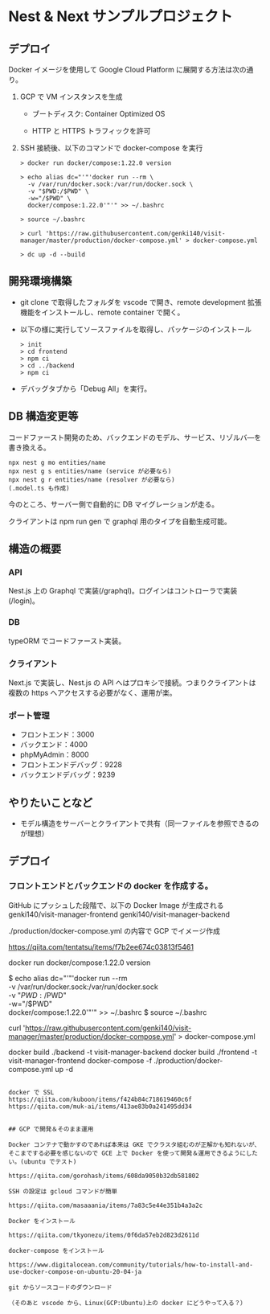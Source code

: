# Nest & Next サンプルプロジェクト

## デプロイ

Docker イメージを使用して Google Cloud Platform に展開する方法は次の通り。

1. GCP で VM インスタンスを生成

   - ブートディスク: Container Optimized OS

   - HTTP と HTTPS トラフィックを許可

2. SSH 接続後、以下のコマンドで docker-compose を実行

   ```
   > docker run docker/compose:1.22.0 version

   > echo alias dc="'"'docker run --rm \
     -v /var/run/docker.sock:/var/run/docker.sock \
     -v "$PWD:/$PWD" \
     -w="/$PWD" \
     docker/compose:1.22.0'"'" >> ~/.bashrc

   > source ~/.bashrc

   > curl 'https://raw.githubusercontent.com/genki140/visit-manager/master/production/docker-compose.yml' > docker-compose.yml

   > dc up -d --build
   ```

## 開発環境構築

- git clone で取得したフォルダを vscode で開き、remote development 拡張機能をインストールし、remote container で開く。

- 以下の様に実行してソースファイルを取得し、パッケージのインストール

  ```
  > init
  > cd frontend
  > npm ci
  > cd ../backend
  > npm ci
  ```

- デバッグタブから「Debug All」を実行。

## DB 構造変更等

コードファースト開発のため、バックエンドのモデル、サービス、リゾルバ―を書き換える。

```
npx nest g mo entities/name
npx nest g s entities/name (service が必要なら)
npx nest g r entities/name (resolver が必要なら)
(.model.ts も作成)
```

今のところ、サーバー側で自動的に DB マイグレーションが走る。

クライアントは npm run gen で graphql 用のタイプを自動生成可能。

## 構造の概要

### API

Nest.js 上の Graphql で実装(/graphql)。ログインはコントローラで実装(/login)。

### DB

typeORM でコードファースト実装。

### クライアント

Next.js で実装し、Nest.js の API へはプロキシで接続。つまりクライアントは複数の https へアクセスする必要がなく、運用が楽。

###

### ポート管理

- フロントエンド：3000
- バックエンド：4000
- phpMyAdmin：8000
- フロントエンドデバッグ：9228
- バックエンドデバッグ：9239

## やりたいことなど

- モデル構造をサーバーとクライアントで共有（同一ファイルを参照できるのが理想）

## デプロイ

### フロントエンドとバックエンドの docker を作成する。

GitHub にプッシュした段階で、以下の Docker Image が生成される
genki140/visit-manager-frontend
genki140/visit-manager-backend

./production/docker-compose.yml の内容で GCP でイメージ作成

https://qiita.com/tentatsu/items/f7b2ee674c03813f5461

docker run docker/compose:1.22.0 version

$ echo alias dc="'"'docker run --rm \
 -v /var/run/docker.sock:/var/run/docker.sock \
 -v "$PWD:/$PWD" \
 -w="/$PWD" \
    docker/compose:1.22.0'"'" >> ~/.bashrc
$ source ~/.bashrc

curl 'https://raw.githubusercontent.com/genki140/visit-manager/master/production/docker-compose.yml' > docker-compose.yml

docker build ./backend -t visit-manager-backend
docker build ./frontend -t visit-manager-frontend
docker-compose -f ./production/docker-compose.yml up -d

```

docker で SSL
https://qiita.com/kuboon/items/f424b84c718619460c6f
https://qiita.com/muk-ai/items/413ae83b0a241495dd34


## GCP で開発＆そのまま運用

Docker コンテナで動かすのであれば本来は GKE でクラスタ組むのが正解かも知れないが、そこまでする必要を感じないので GCE 上で Docker を使って開発＆運用できるようにしたい。(ubuntu でテスト)

https://qiita.com/gorohash/items/608da9050b32db581802

SSH の設定は gcloud コマンドが簡単

https://qiita.com/masaaania/items/7a83c5e44e351b4a3a2c

Docker をインストール

https://qiita.com/tkyonezu/items/0f6da57eb2d823d2611d

docker-compose をインストール

https://www.digitalocean.com/community/tutorials/how-to-install-and-use-docker-compose-on-ubuntu-20-04-ja

git からソースコードのダウンロード

（そのあと vscode から、Linux(GCP:Ubuntu)上の docker にどうやって入る？）


```
